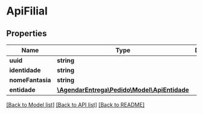 # ApiFilial

## Properties
Name | Type | Description | Notes
------------ | ------------- | ------------- | -------------
**uuid** | **string** |  | [optional] 
**identidade** | **string** |  | [optional] 
**nomeFantasia** | **string** |  | [optional] 
**entidade** | [**\AgendarEntrega\Pedido\Model\ApiEntidade**](ApiEntidade.md) |  | [optional] 

[[Back to Model list]](../README.md#documentation-for-models) [[Back to API list]](../README.md#documentation-for-api-endpoints) [[Back to README]](../README.md)


